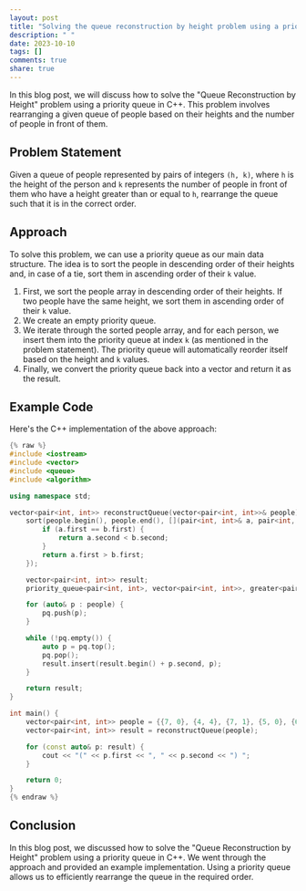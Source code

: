 ```yaml
---
layout: post
title: "Solving the queue reconstruction by height problem using a priority queue in C++"
description: " "
date: 2023-10-10
tags: []
comments: true
share: true
---
```


In this blog post, we will discuss how to solve the "Queue Reconstruction by Height" problem using a priority queue in C++. This problem involves rearranging a given queue of people based on their heights and the number of people in front of them.

## Problem Statement

Given a queue of people represented by pairs of integers `(h, k)`, where `h` is the height of the person and `k` represents the number of people in front of them who have a height greater than or equal to `h`, rearrange the queue such that it is in the correct order.

## Approach

To solve this problem, we can use a priority queue as our main data structure. The idea is to sort the people in descending order of their heights and, in case of a tie, sort them in ascending order of their `k` value.

1. First, we sort the people array in descending order of their heights. If two people have the same height, we sort them in ascending order of their `k` value.
2. We create an empty priority queue.
3. We iterate through the sorted people array, and for each person, we insert them into the priority queue at index `k` (as mentioned in the problem statement). The priority queue will automatically reorder itself based on the height and `k` values.
4. Finally, we convert the priority queue back into a vector and return it as the result.

## Example Code

Here's the C++ implementation of the above approach:

```cpp
{% raw %}
#include <iostream>
#include <vector>
#include <queue>
#include <algorithm>

using namespace std;

vector<pair<int, int>> reconstructQueue(vector<pair<int, int>>& people) {
    sort(people.begin(), people.end(), [](pair<int, int>& a, pair<int, int>& b) {
        if (a.first == b.first) {
            return a.second < b.second;
        }
        return a.first > b.first;
    });

    vector<pair<int, int>> result;
    priority_queue<pair<int, int>, vector<pair<int, int>>, greater<pair<int, int>>> pq;

    for (auto& p : people) {
        pq.push(p);
    }

    while (!pq.empty()) {
        auto p = pq.top();
        pq.pop();
        result.insert(result.begin() + p.second, p);
    }

    return result;
}

int main() {
    vector<pair<int, int>> people = {{7, 0}, {4, 4}, {7, 1}, {5, 0}, {6, 1}, {5, 2}};
    vector<pair<int, int>> result = reconstructQueue(people);

    for (const auto& p: result) {
        cout << "(" << p.first << ", " << p.second << ") ";
    }

    return 0;
}
{% endraw %}
```

## Conclusion

In this blog post, we discussed how to solve the "Queue Reconstruction by Height" problem using a priority queue in C++. We went through the approach and provided an example implementation. Using a priority queue allows us to efficiently rearrange the queue in the required order.